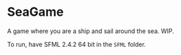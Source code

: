 SeaGame
=======

A game where you are a ship and sail around the sea. WIP.

To run, have SFML 2.4.2 64 bit in the `SFML` folder.

